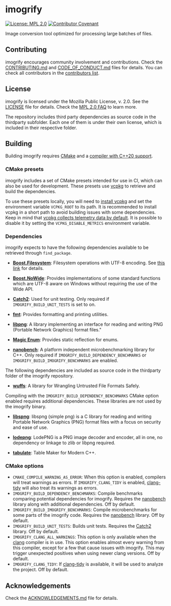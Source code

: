 # imogrify

[![License: MPL 2.0](https://img.shields.io/badge/License-MPL%202.0-brightgreen.svg)](https://opensource.org/licenses/MPL-2.0) [![Contributor Covenant](https://img.shields.io/badge/Contributor%20Covenant-2.1-4baaaa.svg)](CODE_OF_CONDUCT.md)

Image conversion tool optimized for processing large batches of files.

## Contributing

imogrify encourages community involvement and contributions. Check the [CONTRIBUTING.md](CONTRIBUTING.md) and [CODE_OF_CONDUCT.md](CODE_OF_CONDUCT.md) files for details. You can check all contributors in the [contributors list](https://github.com/joseasoler/imogrify/graphs/contributors).

## License

imogrify is licensed under the Mozilla Public License, v. 2.0. See the [LICENSE](LICENSE) file for details. Check the [MPL 2.0 FAQ](https://www.mozilla.org/en-US/MPL/2.0/FAQ) to learn more.

The repository includes third party dependencies as source code in the thirdparty subfolder. Each one of them is under their own license, which is included in their respective folder. 

## Building

Building imogrify requires [CMake](https://cmake.org) and a [compiler with C++20 support](https://en.cppreference.com/w/cpp/compiler_support#cpp20).

### CMake presets

imogrify includes a set of CMake presets intended for use in CI, which can also be used for development. These presets use [vcpkg](https://github.com/microsoft/vcpkg) to retrieve and build the dependencies.

To use these presets locally, you will need to [install vcpkg](https://learn.microsoft.com/en-us/vcpkg/get_started/get-started) and set the environment variable `VCPKG_ROOT` to its path. It is recommended to install vcpkg in a short path to avoid building issues with some dependencies. Keep in mind that [vcpkg collects telemetry data by default](https://learn.microsoft.com/en-us/vcpkg/about/privacy). It is possible to disable it by setting the `VCPKG_DISABLE_METRICS` environment variable.

### Dependencies

imogrify expects to have the following dependencies available to be retrieved through `find_package`.

* **[Boost.Filesystem](https://www.boost.org/doc/libs/master/libs/filesystem/doc/index.htm)**: Filesystem operations with UTF-8 encoding. See [this link](https://www.boost.org/doc/libs/master/libs/nowide/doc/html/index.html#using_integration) for details.

* **[Boost.NoWide](https://www.boost.org/doc/libs/master/libs/nowide/doc/html/index.html)**: Provides implementations of some standard functions which are UTF-8 aware on Windows without requiring the use of the Wide API.

* **[Catch2](https://github.com/catchorg/Catch2)**: Used for unit testing. Only required if `IMOGRIFY_BUILD_UNIT_TESTS` is set to on.

* **[fmt](https://fmt.dev/latest/index.html)**: Provides formatting and printing utilities.

* **[libpng](http://www.libpng.org)**: A library implementing an interface for reading and writing PNG (Portable Network Graphics) format files."

* **[Magic Enum](https://github.com/Neargye/magic_enum)**: Provides static reflection for enums.

* **[nanobench](https://nanobench.ankerl.com)**: A platform independent microbenchmarking library for C++. Only required if `IMOGRIFY_BUILD_DEPENDENCY_BENCHMARKS` or `IMOGRIFY_BUILD_IMOGRIFY_BENCHMARKS` are enabled. 

The following dependencies are included as source code in the thirdparty folder of the imogrify repository.

* **[wuffs](https://github.com/google/wuffs)**: A library for Wrangling Untrusted File Formats Safely.

Compiling with the `IMOGRIFY_BUILD_DEPENDENCY_BENCHMARKS` CMake option enabled requires additional dependencies. These libraries are not used by the imogrify binary.

* **[libspng](https://libspng.org)**: libspng (simple png) is a C library for reading and writing Portable Network Graphics (PNG) format files with a focus on security and ease of use.

* **[lodepng](https://lodev.org/lodepng)**: LodePNG is a PNG image decoder and encoder, all in one, no dependency or linkage to zlib or libpng required.

* **[tabulate](https://github.com/p-ranav/tabulate)**: Table Maker for Modern C++.

### CMake options

* `CMAKE_COMPILE_WARNING_AS_ERROR`: When this option is enabled, compilers will treat warnings as errors. If `IMOGRIFY_CLANG_TIDY` is enabled, [clang-tidy](https://clang.llvm.org/extra/clang-tidy) will also treat its warnings as errors.
* `IMOGRIFY_BUILD_DEPENDENCY_BENCHMARKS`: Compile benchmarks comparing potential dependencies for imogrify. Requires the [nanobench](https://nanobench.ankerl.com) library along with additional dependencies. Off by default.
* `IMOGRIFY_BUILD_IMOGRIFY_BENCHMARKS`: Compile microbenchmarks for some parts of the imogrify code. Requires the [nanobench](https://nanobench.ankerl.com) library. Off by default.
* `IMOGRIFY_BUILD_UNIT_TESTS`: Builds unit tests. Requires the [Catch2](https://github.com/catchorg/Catch2) library. Off by default.
* `IMOGRIFY_CLANG_ALL_WARNINGS`: This option is only available when the [clang](https://clang.llvm.org) compiler is in use. This option enables almost every warning from this compiler, except for a few that cause issues with imogrify. This may trigger unexpected positives when using newer clang versions. Off by default.
* `IMOGRIFY_CLANG_TIDY`: If [clang-tidy](https://clang.llvm.org/extra/clang-tidy) is available, it will be used to analyze the project. Off by default.

## Acknowledgements

Check the [ACKNOWLEDGEMENTS.md](ACKNOWLEDGEMENTS.md) file for details.
